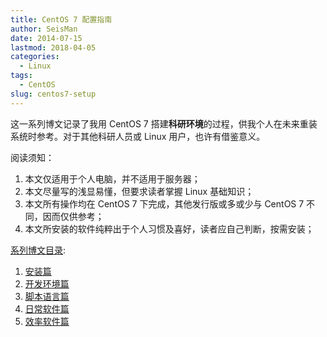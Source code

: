 ```yaml
---
title: CentOS 7 配置指南
author: SeisMan
date: 2014-07-15
lastmod: 2018-04-05
categories:
  - Linux
tags:
  - CentOS
slug: centos7-setup
---
```


这一系列博文记录了我用 CentOS 7 搭建**科研环境**的过程，供我个人在未来重装
系统时参考。对于其他科研人员或 Linux 用户，也许有借鉴意义。

阅读须知：

1.  本文仅适用于个人电脑，并不适用于服务器；
2.  本文尽量写的浅显易懂，但要求读者掌握 Linux 基础知识；
3.  本文所有操作均在 CentOS 7 下完成，其他发行版或多或少与 CentOS 7 不同，因而仅供参考；
4.  本文所安装的软件纯粹出于个人习惯及喜好，读者应自己判断，按需安装；

[系列博文目录](/centos7-setup):

1. [安装篇](/centos7-setup-1)
2. [开发环境篇](/centos7-setup-2)
3. [脚本语言篇](/centos7-setup-3)
4. [日常软件篇](/centos7-setup-4)
5. [效率软件篇](/centos7-setup-5)
